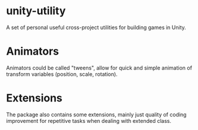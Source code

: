 # unity-utility
A set of personal useful cross-project utilities for building games in Unity.

# Animators

Animators could be called "tweens", allow for quick and simple animation of transform variables (position, scale, rotation).

# Extensions

The package also contains some extensions, mainly just quality of coding improvement for repetitive tasks when dealing with extended class.
